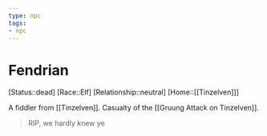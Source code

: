 ```yaml
---
type: npc
tags: 
- npc
---
```


# Fendrian
[Status::dead]
[Race::Elf]
[Relationship::neutral]
[Home::[[Tinzelven]]]

A fiddler from [[Tinzelven]]. Casualty of the [[Gruung Attack on Tinzelven]].

> RIP, we hardly knew ye

